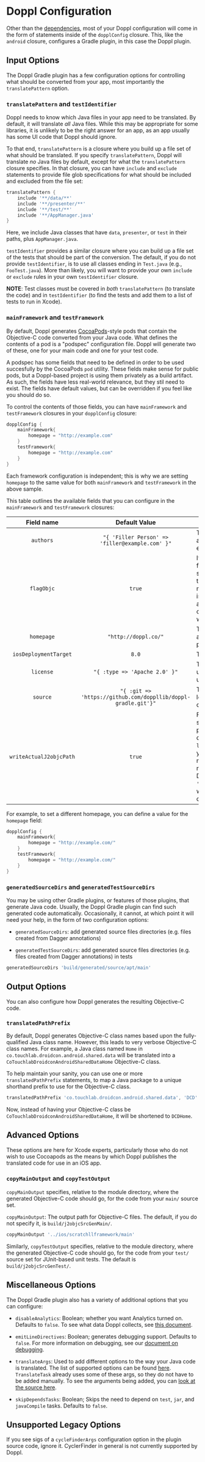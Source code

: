 # Doppl Configuration

Other than the [dependencies](./Dependencies), most of your Doppl configuration
will come in the form of statements inside of the `dopplConfig` closure.
This, like the `android` closure, configures a Gradle plugin, in this case the
Doppl plugin.

## Input Options

The Doppl Gradle plugin has a few configuration options for
controlling what should be converted from your app, most importantly the
`translatePattern` option. 

### `translatePattern` and `testIdentifier`

Doppl needs to know which Java files in your app need to be translated. By default,
it will translate *all* Java files. While this may be appropriate for some
libraries, it is unlikely to be the right answer for an app, as an app usually
has some UI code that Doppl should ignore.

To that end, `translatePattern` is a closure where you build up a file set of
what should be translated. If you specify `translatePattern`, Doppl will
translate *no* Java files by default, except for what the `translatePattern`
closure specifies. In that closure, you can have `include` and
`exclude` statements to provide file glob specifications for what should be
included and excluded from the file set:

```groovy
translatePattern {
    include '**/data/**'
    include '**/presenter/**'
    include '**/test/**'
    include '**/AppManager.java'
}
```

Here, we include Java classes that have `data`, `presenter`, or `test` in their
paths, plus `AppManager.java`.

`testIdentifier` provides a similar closure where you can build up a file set
of the tests that should be part of the conversion. The default, if you do not
provide `testIdentifier`, is to use all classes ending in `Test.java` (e.g.,
`FooTest.java`). More than likely, you will want to provide your own `include`
or `exclude` rules in your own `testIdentifier` closure.

**NOTE**: Test classes must be covered in *both* `translatePattern` (to translate
the code) and in `testIdentifier` (to find the tests and add them to a list of
tests to run in Xcode).

### `mainFramework` and `testFramework`

By default, Doppl generates [CocoaPods](https://cocoapods.org/)-style pods that
contain the Objective-C code converted from your Java code. What defines
the contents of a pod is a "podspec" configuration file. Doppl will generate
two of these, one for your main code and one for your test code.

A podspec has some fields that need to be defined in order to be used succesfully
by the CocoaPods `pod` utility. These fields make sense for public pods, but
a Doppl-based project is using them privately as a build artifact. As such,
the fields have less real-world relevance, but they stil need to exist. The
fields have default values, but can be overridden if you feel like you should do so.

To control the contents of those fields, you can have `mainFramework`
and `testFramework` closures in your `dopplConfig` closure:

```groovy
dopplConfig {
    mainFramework{
        homepage = "http://example.com"
    }
    testFramework{
        homepage = "http://example.com"
    }
}
```

Each framework configuration is independent; this is why we are setting `homepage`
to the same value for both `mainFramework` and `testFramework` in the above
sample.

This table outlines the available fields that you can configure in the
`mainFramework` and `testFramework` closures:

|Field name             |Default Value                                                |Contents|
|:---------------------:|:-----------------------------------------------------------:|-------|
|`authors`              |`"{ 'Filler Person' => 'filler@example.com' }"`              |The authors of the pod, along with a contact email address for each
|`flagObjc`             |`true`                                                       |If `true`, sets the -ObjC flag in the linker. For smaller build sizes, set to `false`, but bear in mind this can cause issues with reflection, and read Xcode logs carefully to see what went wrong.
|`homepage`             |`"http://doppl.co/"`                                         |The Web URL serving as a home page for this pod
|`iosDeploymentTarget`  |`8.0`                                                        |The iOS version target
|`license`              |`"{ :type => 'Apache 2.0' }"`                                |The software license under which you can use the pod
|`source`               |`"{ :git => 'https://github.com/doppllib/doppl-gradle.git'}"`|The repository type and location of the source code to the pod
|`writeActualJ2objcPath`|`true`                                                       |Flag indicating if Doppl should write the local path to J2objc (as defined in `local.properties`). If you want to keep Xcode more portable for some reason, set to false and Doppl will write `'$(J2OBJC_LOCAL_PATH)'`, which needs to be defined in Xcode.

For example, to set a different homepage, you can define a value for the
`homepage` field:

```groovy
dopplConfig {
    mainFramework{
        homepage = "http://example.com/"
    }
    testFramework{
        homepage = "http://example.com/"
    }
}
```

### `generatedSourceDirs` and `generatedTestSourceDirs`

You may be using other Gradle plugins, or features of those plugins, that
generate Java code. Usually, the Doppl Gradle plugin can find such generated
code automatically. Occasionally, it cannot, at which point it will need your
help, in the form of two configuration options:

- `generatedSourceDirs`: add generated source files directories (e.g. files
created from Dagger annotations)

- `generatedTestSourceDirs`: add generated source files directories (e.g. files
created from Dagger annotations) in tests

```groovy
generatedSourceDirs 'build/generated/source/apt/main'
```

## Output Options

You can also configure how Doppl generates the resulting Objective-C code.

### `translatedPathPrefix` 

By default, Doppl generates Objective-C class names based upon the fully-qualified
Java class name. However, this leads to very verbose Objective-C class names.
For example, a Java class named `Home` in `co.touchlab.droidcon.android.shared.data`
will be translated into a `CoTouchlabDroidconAndroidSharedDataHome` Objective-C
class.

To help maintain your sanity, you can use one or more `translatedPathPrefix`
statements, to map a Java package to a unique shorthand prefix to use for the
Objective-C class.

```groovy
translatedPathPrefix 'co.touchlab.droidcon.android.shared.data', 'DCD'
```
Now, instead of having your Objective-C class be `CoTouchlabDroidconAndroidSharedDataHome`,
it will be shortened to `DCDHome`.

## Advanced Options

These options are here for Xcode experts, particularly those who do not wish
to use Cocoapods as the means by which Doppl publishes the translated code for
use in an iOS app.

### `copyMainOutput` and `copyTestOutput`

`copyMainOutput` specifies, relative to the module directory, where the
generated Objective-C code should go, for the code from your `main/` source set. 

`copyMainOutput`: The output path for Objective-C files. The default, if you
do not specify it, is `build/j2objcSrcGenMain/`.

```groovy
copyMainOutput '../ios/scratchllframework/main'
```

Similarly, `copyTestOutput` specifies, relative to the module directory, where
the generated Objective-C code should go, for the code from your `test/` source
set for JUnit-based unit tests. The default is  `build/j2objcSrcGenTest/`.

## Miscellaneous Options

The Doppl Gradle plugin also has a variety of additional options that you can
configure:

- `disableAnalytics`: Boolean; whether you want Analytics turned on. Defaults to
`false`. To see what data Doppl collects, see
[this document](https://github.com/doppllib/doppl-gradle/blob/master/src/main/groovy/co/touchlab/doppl/gradle/analytics/DopplAnalytics.java).

- `emitLineDirectives`: Boolean; generates debugging support. Defaults to `false`.
For more information on debugging, see our [document on debugging](./debugging.html).

- `translateArgs`: Used to add different options to the way your Java code is
translated. The list of supported options can be found
[here](https://developers.google.com/j2objc/reference/j2objc).
`TranslateTask` already uses some of these args, so they do not have to be added
manually. To see the arguments being added, you can
[look at the source here](https://github.com/doppllib/doppl-gradle/blob/master/src/main/groovy/co/touchlab/doppl/gradle/tasks/TranslateTask.groovy#L332).

- `skipDependsTasks`: Boolean; Skips the need to depend on `test`, `jar`, and
`javaCompile` tasks. Defaults to `false`.

## Unsupported Legacy Options

If you see sigs of a `cycleFinderArgs` configuration option in the plugin source
code, ignore it. CyclerFinder in general is not currently supported by Doppl.
